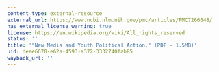 ```yaml
---
content_type: external-resource
external_url: https://www.ncbi.nlm.nih.gov/pmc/articles/PMC7266648/
has_external_license_warning: true
license: https://en.wikipedia.org/wiki/All_rights_reserved
status: ''
title: '"New Media and Youth Political Action." (PDF - 1.5MB)'
uid: deee6670-e62a-4593-a372-3332740fab85
wayback_url: ''
---
```

